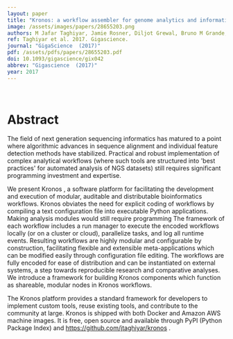 ```yaml
---
layout: paper
title: "Kronos: a workflow assembler for genome analytics and informatics."
image: /assets/images/papers/28655203.png
authors: M Jafar Taghiyar, Jamie Rosner, Diljot Grewal, Bruno M Grande, Radhouane Aniba, Jasleen Grewal, Paul C Boutros, Ryan D Morin, Ali Bashashati, Sohrab P Shah
ref: Taghiyar et al. 2017. Gigascience.
journal: "GigaScience  (2017)"
pdf: /assets/pdfs/papers/28655203.pdf
doi: 10.1093/gigascience/gix042
abbrev: "Gigascience  (2017)"
year: 2017
---
```


<br />
<div data-badge-popover="right" data-badge-type="donut" data-pmid="28655203" data-hide-no-mentions="true" class="altmetric-embed"></div>

# Abstract

The field of next generation sequencing informatics has matured to a point where algorithmic advances in sequence alignment and individual feature detection methods have stabilized. Practical and robust implementation of complex analytical workflows (where such tools are structured into 'best practices' for automated analysis of NGS datasets) still requires significant programming investment and expertise.

We present Kronos , a software platform for facilitating the development and execution of modular, auditable and distributable bioinformatics workflows. Kronos obviates the need for explicit coding of workflows by compiling a text configuration file into executable Python applications. Making analysis modules would still require programming The framework of each workflow includes a run manager to execute the encoded workflows locally (or on a cluster or cloud), parallelize tasks, and log all runtime events. Resulting workflows are highly modular and configurable by construction, facilitating flexible and extensible meta-applications which can be modified easily through configuration file editing. The workflows are fully encoded for ease of distribution and can be instantiated on external systems, a step towards reproducible research and comparative analyses. We introduce a framework for building Kronos components which function as shareable, modular nodes in Kronos workflows.

The Kronos platform provides a standard framework for developers to implement custom tools, reuse existing tools, and contribute to the community at large. Kronos is shipped with both Docker and Amazon AWS machine images. It is free, open source and available through PyPI (Python Package Index) and https://github.com/jtaghiyar/kronos .


